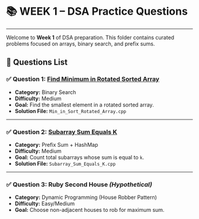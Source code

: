 # 📚 WEEK 1 – DSA Practice Questions

---

Welcome to **Week 1** of DSA preparation. This folder contains curated problems focused on arrays, binary search, and prefix sums.

## 🔖 Questions List

### ✅ Question 1: [Find Minimum in Rotated Sorted Array](https://leetcode.com/problems/find-minimum-in-rotated-sorted-array/)
- **Category:** Binary Search
- **Difficulty:** Medium
- **Goal:** Find the smallest element in a rotated sorted array.
- **Solution File:** `Min_in_Sort_Rotated_Array.cpp`

---

### ✅ Question 2: [Subarray Sum Equals K](https://leetcode.com/problems/subarray-sum-equals-k/)
- **Category:** Prefix Sum + HashMap
- **Difficulty:** Medium
- **Goal:** Count total subarrays whose sum is equal to `k`.
- **Solution File:** `Subarray_Sum_Equals_K.cpp`

---

### ✅ Question 3: Ruby Second House *(Hypothetical)*
- **Category:** Dynamic Programming (House Robber Pattern)
- **Difficulty:** Easy/Medium
- **Goal:** Choose non-adjacent houses to rob for maximum sum.
